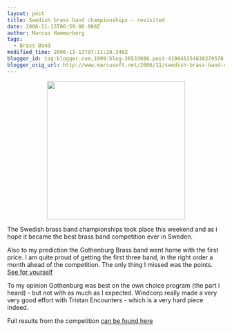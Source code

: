 ```yaml
---
layout: post
title: Swedish brass band championships - revisited
date: 2006-11-13T06:59:00.000Z
author: Marcus Hammarberg
tags:
  - Brass Band
modified_time: 2006-11-13T07:11:28.348Z
blogger_id: tag:blogger.com,1999:blog-36533086.post-419045354838279576
blogger_orig_url: http://www.marcusoft.net/2006/11/swedish-brass-band-championships.html
---
```


[<img
src="http://www.goteborgbrassband.org.se/images/GBB_SM_2006_BAND.jpg"
style="DISPLAY: block; MARGIN: 0px auto 10px; WIDTH: 320px; CURSOR: hand; TEXT-ALIGN: center"
data-border="0" />](http://www.goteborgbrassband.org.se/images/GBB_SM_2006_BAND.jpg)

The Swedish brass band championships took place this weekend and as i
hope it became the best brass band competition ever in Sweden.

Also to my prediction the Gothenburg Brass band went home with the first
price. I am quite proud of getting the first three band, in the right
order a month ahead of the competition. The only thing I missed was the
points. [See for
yourself](http://marcushammarberg.blogspot.com/2006/10/swedish-brass-band-championships.html)

To my opinion Gothenburg was best on the own choice program (the part i
heard) - but not with as much as I expected. Windcorp really made a very
very good effort with Tristan Encounters - which is a very hard piece
indeed.

Full results from the competition [can be found
here](http://www.brassband.se/main.php?page=77)
